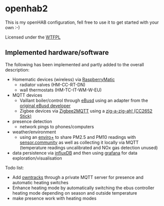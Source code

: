 # openhab2
This is my openHAB configuration, fell free to use it to get started with your own :-)

Licensed under the [WTFPL](http://www.wtfpl.net)

Implemented hardware/software
-----
The following has been implemented and partly added to the overall description:
- Homematic devices (wireless) via [RaspberryMatic](https://github.com/jens-maus/RaspberryMatic)
	- radiator valves (HM-CC-RT-DN)
	- wall thermostats (HM-TC-IT-WM-W-EU)
- MQTT devices
	- Vaillant boiler/control through [eBusd](https://github.com/john30/ebusd) using an adapter from the [original eBusd developer](https://ebusd.eu)
	- Zigbee devices via [Zigbee2MQTT](https://www.zigbee2mqtt.io) using a [zig-a-zig-ah! (CC2652 Stick)](https://electrolama.com/projects/zig-a-zig-ah/)
- presence detection
	- network pings to phones/computers
- weather/environment
	- using an [enviro+](https://shop.pimoroni.com/products/enviro) to share PM2.5 and PM10 readings with [sensor.community](https://sensor.community) as well as collecting it locally via MQTT (temperature readings uncalibrated and NOx gas detection unused)
- data persistence via [influxDB](https://www.influxdata.com) and then using  [grafana](https://grafana.com) for data exploration/visualisation

Todo list:
- Add [owntracks](https://owntracks.org/booklet/) through a private MQTT server for presence and automatic heating switches
- Enhance heating mode by automatically switching the ebus controller heating mode depending on season and outside temperature
- make presence work with heating modes
